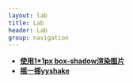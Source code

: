 ```yaml
---
layout: lab
title: Lab
header: Lab
group: navigation
---
```


+ [**使用1*1px box-shadow渲染图片**](lab/boxShadowImage/index.html)    
+ [**摇一摇yyshake**](lab/yyshake/demo.html)
